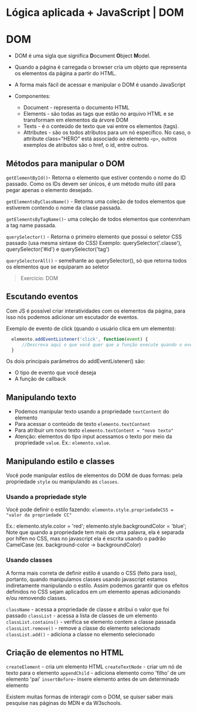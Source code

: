 # Lógica aplicada + JavaScript | DOM

# DOM
- DOM é uma sigla que significa **D**ocument **O**bject **M**odel.

- Quando a página é carregada o browser cria um objeto que representa os elementos da página a partir do HTML.

- A forma mais fácil de acessar e manipular o DOM é usando JavaScript

- Componentes: 
  - Document - representa o documento HTML 
  - Elements - são todas as tags que estão no arquivo HTML e se transformam em elementos da árvore DOM
  - Texts - é o conteúdo de texto que vai entre os elementos (tags).
  - Attributes - são os todos atributos para um nó específico. No caso, o attribute class="HERO" está associado ao elemento `<p>`, outros exemplos de atributos são o href, o id, entre outros.


## Métodos para manipular o DOM

`getElementById()`- Retorna o elemento que estiver contendo o nome do ID passado. Como os IDs devem ser únicos, é um método muito útil para pegar apenas o elemento desejado.

`getElementsByClassName()` - Retorna uma coleção de todos elementos que estiverem contendo o nome da classe passada.

`getElementsByTagName()`- uma coleção de todos elementos que contennham a tag name passada.

`querySelector()` - Retorna o primeiro elemento que possui o seletor CSS passado (usa mesma sintaxe do CSS) Exemplo: querySelector('.classe'), querySelector('#id') e querySelector('tag')

`querySelectorAll()` - semelhante ao querySelector(), só que retorna todos os elementos que se equiparam ao seletor
>Exercício: DOM


## Escutando eventos

Com JS é possível criar interatividades com os elementos da página, para isso nós podemos adicionar um escutador de eventos. 

Exemplo de evento de click (quando o usuário clica em um elemento):
```javascript
  elemento.addEventListener('click', function(event) {
      //Descreva aqui o que você quer que a função execute quando o evento for acionado
  }
```
Os dois principais parâmetros do addEventListener() são:
- O tipo de evento que você deseja 
- A função de callback


## Manipulando texto

- Podemos manipular texto usando a propriedade `textContent` do elemento
- Para acessar o conteúdo de texto `elemento.textContent`
- Para atribuir um novo texto `elemento.textContent = "novo texto"`
- Atenção: elementos do tipo input acessamos o texto por meio da propriedade `value`. Ex.: `elemento.value`.


## Manipulando estilo e classes
 
 Você pode manipular estilos de elementos do DOM de duas formas: pela propriedade `style` ou manipulando as `classes`.

 ### Usando a propriedade style
 Você pode definir o estilo fazendo:
 `elemento.style.propriedadeCSS = "valor da propriedade CC"`

 Ex.: elemento.style.color = 'red';
      elemento.style.backgroundColor = 'blue';
Note que quando a propriedade tem mais de uma palavra, ela é separada por hífen no CSS, mas no javascript ela é escrita usando o padrão CamelCase (ex. background-color -> backgroundColor)

### Usando classes
A forma mais correta de definir estilo é usando o CSS (feito para isso), portanto, quando manipulamos classes usando javascript estamos indiretamente manipulando o estilo. Assim podemos garantir que os efeitos definidos no CSS sejam aplicados em um elemento apenas adicionando e/ou removendo classes. 

`className` - acessa a propriedade de classe e atribui o valor que foi passado
`classList` - acessa a lista de classes de um elemento
`classList.contains()` - verifica se elemento contem a classe passada
`classList.remove()` - remove a classe do elemento selecionado
`classList.add()` - adiciona a classe no elemento selecionado



## Criação de elementos no HTML

`createElement` - cria um elemento HTML
`createTextNode` - criar um nó de texto para o elemento
`appendChild` - adiciona elemento como 'filho' de um elemento 'pai'
`insertBefore`- insere elemento antes de um determinado elemento

Existem muitas formas de interagir com o DOM, se quiser saber mais pesquise nas páginas do MDN e da W3schools.